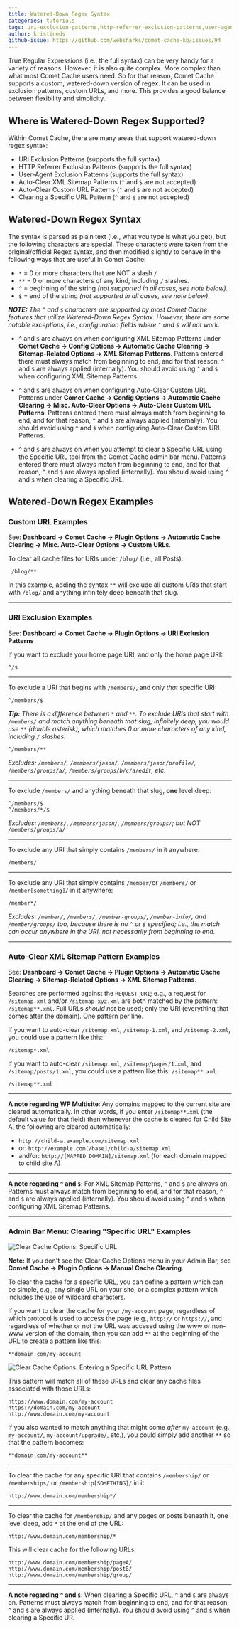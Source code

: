 ```yaml
---
title: Watered-Down Regex Syntax
categories: tutorials
tags: uri-exclusion-patterns,http-referrer-exclusion-patterns,user-agent-exclusion-patterns,html-compression
author: kristineds
github-issue: https://github.com/websharks/comet-cache-kb/issues/94
---
```


True Regular Expressions (i.e., the full syntax) can be very handy for a variety of reasons. However, it is also quite complex. More complex than what most Comet Cache users need. So for that reason, Comet Cache supports a custom, watered-down version of regex. It can be used in exclusion patterns, custom URLs, and more. This provides a good balance between flexibility and simplicity.

## Where is Watered-Down Regex Supported?

Within Comet Cache, there are many areas that support watered-down regex syntax:

- URI Exclusion Patterns (supports the full syntax)
- HTTP Referrer Exclusion Patterns (supports the full syntax)
- User-Agent Exclusion Patterns (supports the full syntax)
- Auto-Clear XML Sitemap Patterns (`^` and `$` are not accepted)
- Auto-Clear Custom URL Patterns (`^` and `$` are not accepted)
- Clearing a Specific URL Pattern (`^` and `$` are not accepted)

## Watered-Down Regex Syntax

The syntax is parsed as plain text (i.e., what you type is what you get), but the following characters are special. These characters were taken from the original/official Regex syntax, and then modified slightly to behave in the following ways that are useful in Comet Cache:

- `*` = 0 or more characters that are NOT a slash `/`
- `**` = 0 or more characters of any kind, including `/` slashes.
- `^` = beginning of the string _(not supported in all cases, see note below)_.
- `$` = end of the string _(not supported in all cases, see note below)_.

_**NOTE:** The `^` and `$` characters are supported by most Comet Cache features that utilize Watered-Down Regex Syntax. However, there are some notable exceptions; i.e., configuration fields where `^` and `$` will not work._

- `^` and `$` are always on when configuring XML Sitemap Patterns under **Comet Cache → Config Options → Automatic Cache Clearing → Sitemap-Related Options → XML Sitemap Patterns**. Patterns entered there must always match from beginning to end, and for that reason, `^` and `$` are always applied (internally). You should avoid using `^` and `$` when configuring XML Sitemap Patterns.

- `^` and `$` are always on when configuring Auto-Clear Custom URL Patterns under **Comet Cache → Config Options → Automatic Cache Clearing → Misc. Auto-Clear Options → Auto-Clear Custom URL Patterns**. Patterns entered there must always match from beginning to end, and for that reason, `^` and `$` are always applied (internally). You should avoid using `^` and `$` when configuring Auto-Clear Custom URL Patterns.

- `^` and `$` are always on when you attempt to clear a Specific URL using the Specific URL tool from the Comet Cache admin bar menu. Patterns entered there must always match from beginning to end, and for that reason, `^` and `$` are always applied (internally). You should avoid using `^` and `$` when clearing a Specific URL.

## Watered-Down Regex Examples

### Custom URL Examples
See: **Dashboard → Comet Cache → Plugin Options → Automatic Cache Clearing → Misc. Auto-Clear Options → Custom URLs**.

To clear all cache files for URIs under `/blog/` (i.e., all Posts):

```
 /blog/**
```

In this example, adding the syntax `**` will exclude all custom URIs that start with `/blog/` and anything infinitely deep beneath that slug.

-------

### URI Exclusion Examples

See: **Dashboard → Comet Cache → Plugin Options → URI Exclusion Patterns**

If you want to exclude your home page URI, and only the home page URI:

```
^/$
```

---

To exclude a URI that begins with `/members/`, and only _that_ specific URI:

```
^/members/$
```

_**Tip:** There is a difference between `*` and `**`._
_To exclude URIs that start with `/members/` and match anything beneath that slug, infinitely deep, you would use `**` (double asterisk), which matches 0 or more characters of any kind, including `/` slashes._

```
^/members/**
```

_Excludes: `/members/`, `/members/jason/`, `/members/jason/profile/`, `/members/groups/a/`, `/members/groups/b/c/a/edit`, etc._

---

To exclude `/members/` and anything beneath that slug, **one** level deep:

```
^/members/$
^/members/*/$
```

_Excludes: `/members/`, `/members/jason/`, `/members/groups/`; but NOT `/members/groups/a/`_

---

To exclude any URI that simply contains `/members/` in it anywhere:

```
/members/
```

---

To exclude any URI that simply contains `/member/`or `/members/` or `/member[something]/` in it anywhere:

```
/member*/
```

_Excludes: `/member/`, `/members/`, `/member-groups/`, `/member-info/`, and `/member/groups/` too, because there is no `^` or `$` specified; i.e., the match can occur anywhere in the URI, not necessarily from beginning to end._

---

### Auto-Clear XML Sitemap Pattern Examples

See: **Dashboard → Comet Cache → Plugin Options → Automatic Cache Clearing → Sitemap-Related Options → XML Sitemap Patterns**.

Searches are performed against the `REQUEST_URI`; e.g., a request for `/sitemap.xml` and/or `/sitemap-xyz.xml` are both matched by the pattern: `/sitemap**.xml`. Full URLs _should not_ be used; only the URI (everything that comes after the domain). One pattern per line.

If you want to auto-clear `/sitemap.xml`, `/sitemap-1.xml`, and `/sitemap-2.xml`, you could use a pattern like this:

```text
/sitemap*.xml
```

If you want to auto-clear `/sitemap.xml`, `/sitemap/pages/1.xml`, and `/sitemap/posts/1.xml`, you could use a pattern like this: `/sitemap**.xml`.

```text
/sitemap**.xml
```

---

**A note regarding WP Multisite**: Any domains mapped to the current site are cleared automatically. In other words, if you enter `/sitemap**.xml` (the default value for that field) then whenever the cache is cleared for Child Site A, the following are cleared automatically:

- `http://child-a.example.com/sitemap.xml`
- or: `http://example.com[/base]/child-a/sitemap.xml`
- and/or: `http://[MAPPED DOMAIN]/sitemap.xml` (for each domain mapped to child site A)

---

**A note regarding `^` and `$`**: For XML Sitemap Patterns, `^` and `$` are always on. Patterns must always match from beginning to end, and for that reason, `^` and `$` are always applied (internally). You should avoid using `^` and `$` when configuring XML Sitemap Patterns.

---

### Admin Bar Menu: Clearing "Specific URL" Examples

![Clear Cache Options: Specific URL](https://cloud.githubusercontent.com/assets/53005/11138107/295dcd5e-898c-11e5-9e08-b92899f1edc4.png)

**Note:** If you don't see the Clear Cache Options menu in your Admin Bar, see **Comet Cache → Plugin Options → Manual Cache Clearing**.

To clear the cache for a specific URL, you can define a pattern which can be simple, e.g., any single URL on your site, or a complex pattern which includes the use of wildcard characters.

If you want to clear the cache for your `/my-account` page, regardless of which protocol is used to access the page (e.g., `http://` or `https://`, and regardless of whether or not the URL was accesed using the www or non-www version of the domain, then you can add `**` at the beginning of the URL to create a pattern like this:

```text
**domain.com/my-account
```

![Clear Cache Options: Entering a Specific URL Pattern](https://cloud.githubusercontent.com/assets/53005/11138188/2e232572-898d-11e5-9dde-ec23b340770a.png)


This pattern will match all of these URLs and clear any cache files associated with those URLs:

```text
https://www.domain.com/my-account
https://domain.com/my-account
http://www.domain.com/my-account
```

If you also wanted to match anything that might come _after_ `my-account` (e.g., `my-account/`, `my-account/upgrade/`, etc.), you could simply add another `**` so that the pattern becomes:

```text
**domain.com/my-account**
```

---

To clear the cache for any specific URI that contains `/membership/` or `/memberships/` or `/membership[SOMETHING]/` in it

```text
http://www.domain.com/membership*/
```

---

To clear the cache for `/membership/` and any pages or posts beneath it, one level deep, add `*` at the end of the URL:


``` text
http://www.domain.com/membership/*
```

This will clear cache for the following URLs:

```text
http://www.domain.com/membership/pageA/
http://www.domain.com/membership/postB/
http://www.domain.com/membership/group/
```

---

**A note regarding `^` and `$`**: When clearing a Specific URL, `^` and `$` are always on. Patterns must always match from beginning to end, and for that reason, `^` and `$` are always applied (internally). You should avoid using `^` and `$` when clearing a Specific UR.




